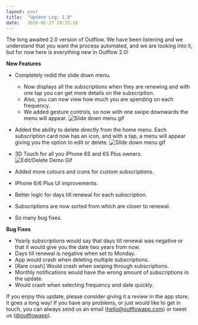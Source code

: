 ```yaml
---
layout: post
title:  "Update Log: 2.0"
date:   2016-02-27 19:15:18
---
```

The long awaited 2.0 version of Outflow. We have been listening and we understand that you want the process automated, and we are looking into it, but for now here is everything new in Outflow 2.0!

**New Features**

- Completely redid the slide down menu.
    - Now displays all the subscriptions when they are renewing and with one tap you can get more details on the subscription.
    - Also, you can now view how much you are spending on each frequency.
    - We added gesture controls, so now with one swipe downwards the menu will appear.
![Slide down menu gif](http://outflowapp.com/assets/img/3D-Touch-Demo.gif)

- Added the ability to delete directly from the home menu. Each subscription card now has an icon, and with a tap, a menu will appear giving you the option to edit or delete.
![Slide down menu gif](http://outflowapp.com/assets/img/3D-Touch-Demo.gif)
- 3D Touch for all you iPhone 6S and 6S Plus owners.
![Edit/Delete Demo Gif](http://outflowapp.com/assets/img/Edit-Delete-Demo.gif)
- Added more colours and icons for custom subscriptions.
- IPhone 6/6 Plus UI improvements.
- Better logic for days till renewal for each subscription.
- Subscriptions are now sorted from which are closer to renewal.
- So many bug fixes.

**Bug Fixes**
- Yearly subscriptions would say that days till renewal was negative or that it would give you the date two years from now.
- Days till renewal is negative when set to Monday.
- App would crash when deleting multiple subscriptions.
- [Rare crash] Would crash when swiping through subscriptions.
- Monthly notifications would have the wrong amount of subscriptions in the update.
- Would crash when selecting frequency and date quickly.

If you enjoy this update, please consider giving it a review in the app store, it goes a long way! If you have any problems, or just would like to get in touch, you can always send us an email (hello@outflowapp.com) or tweet us ([@outflowapp](https://twitter.com/kirkbyo_)).
